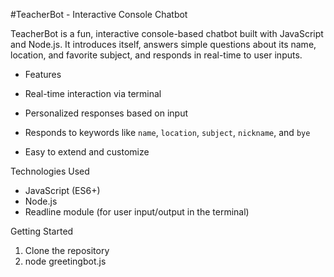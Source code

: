 
#TeacherBot - Interactive Console Chatbot

TeacherBot is a fun, interactive console-based chatbot built with JavaScript and Node.js. It introduces itself, answers simple questions about its name, location, and favorite subject, and responds in real-time to user inputs.



- Features

- Real-time interaction via terminal
- Personalized responses based on input
- Responds to keywords like `name`, `location`, `subject`, `nickname`, and `bye`
- Easy to extend and customize

 Technologies Used

- JavaScript (ES6+)
- Node.js
- Readline module (for user input/output in the terminal)

 Getting Started

 1. Clone the repository
 2. node greetingbot.js
